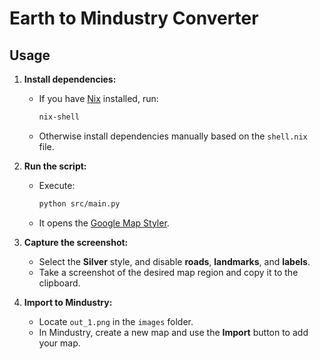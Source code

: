 # Earth to Mindustry Converter

## Usage

1. **Install dependencies:**
   - If you have [Nix](https://nixos.org/download) installed, run:
     ```bash
     nix-shell
     ```
   - Otherwise install dependencies manually based on the `shell.nix` file.

2. **Run the script:**
   - Execute:
     ```bash
     python src/main.py
     ```
   - It opens the [Google Map Styler](https://mapstyle.withgoogle.com).

3. **Capture the screenshot:**
   - Select the **Silver** style, and disable **roads**, **landmarks**, and **labels**.
   - Take a screenshot of the desired map region and copy it to the clipboard.

4. **Import to Mindustry:**
   - Locate `out_1.png` in the `images` folder.
   - In Mindustry, create a new map and use the **Import** button to add your map.